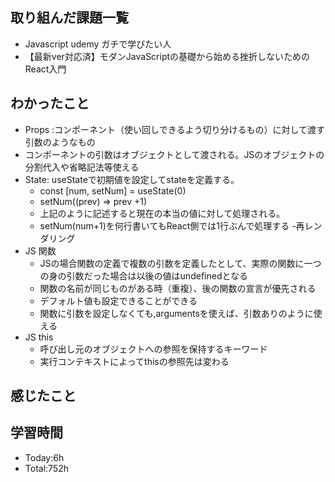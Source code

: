 ## 取り組んだ課題一覧
- Javascript udemy ガチで学びたい人
- 【最新ver対応済】モダンJavaScriptの基礎から始める挫折しないためのReact入門
## わかったこと
- Props :コンポーネント（使い回しできるよう切り分けるもの）に対して渡す引数のようなもの
- コンポーネントの引数はオブジェクトとして渡される。JSのオブジェクトの分割代入や省略記法等使える
- State: useStateで初期値を設定してstateを定義する。
  - const [num, setNum] = useState(0)
  - setNum((prev) => prev +1)
  - 上記のように記述すると現在の本当の値に対して処理される。
  - setNum(num+1)を何行書いてもReact側では1行ぶんで処理する
-再レンダリング 
- JS 関数
  - JSの場合関数の定義で複数の引数を定義したとして、実際の関数に一つの身の引数だった場合は以後の値はundefinedとなる
  - 関数の名前が同じものがある時（重複）、後の関数の宣言が優先される
  - デフォルト値も設定できることができる
  - 関数に引数を設定しなくても,argumentsを使えば、引数ありのように使える
- JS this
  - 呼び出し元のオブジェクトへの参照を保持するキーワード
  - 実行コンテキストによってthisの参照先は変わる
## 感じたこと

## 学習時間
- Today:6h
- Total:752h
